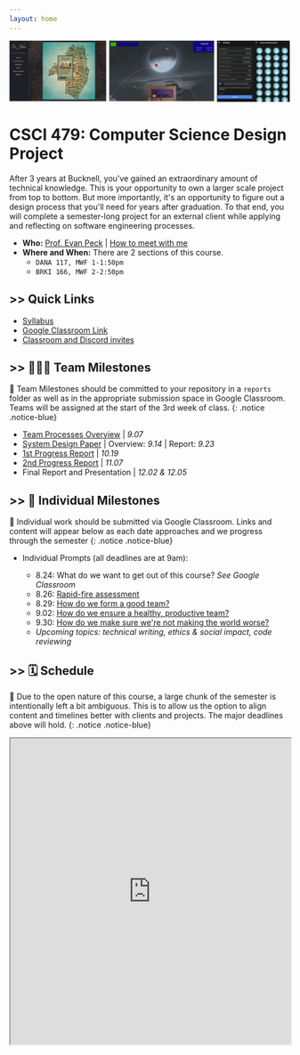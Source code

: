 ```yaml
---
layout: home
---
```

<link rel="stylesheet" href="cspui.css">

![alt text](figs/seniorDesign.png)

# CSCI 479: Computer Science Design Project
After 3 years at Bucknell, you've gained an extraordinary amount of technical knowledge. This is your opportunity to own a larger scale project from top to bottom. But more importantly, it's an opportunity to figure out a design process that you'll need for years after graduation. To that end, you will complete a semester-long project for an external client while applying and reflecting on software engineering processes.  

- **Who:** [Prof. Evan Peck](https://evanpeck.github.io/) \| [How to meet with me](https://evanpeck.github.io/student-faq/#can-we-meet)
- **Where and When:** There are 2 sections of this course. 
  - `DANA 117, MWF 1-1:50pm`
  - `BRKI 166, MWF 2-2:50pm`

## >> Quick Links
- [Syllabus](docs/syllabus)
- [Google Classroom Link](https://classroom.google.com/u/1/c/NTM3NjkwMjIwMzU4)
- [Classroom and Discord invites](https://moodle.bucknell.edu/course/view.php?id=47293)

## >> 🧑🧑🧑 Team Milestones
📣 Team Milestones should be committed to your repository in a `reports` folder as well as in the appropriate submission space in Google Classroom. Teams will be assigned at the start of the 3rd week of class. 
{: .notice .notice-blue}

- [Team Processes Overview](prompts/team_processes) \| _9.07_
- [System Design Paper](docs/system) \| Overview: _9.14_ \| Report: _9.23_
- [1st Progress Report](docs/progress) \| _10.19_
- [2nd Progress Report](docs/progress) \| _11.07_
- Final Report and Presentation \| _12.02 & 12.05_

## >> 🧑 Individual Milestones
📣 Individual work should be submitted via Google Classroom. Links and content will appear below as each date approaches and we progress through the semester 
{: .notice .notice-blue}

- Individual Prompts (all deadlines are at 9am):
  - 8.24: What do we want to get out of this course? _See Google Classroom_
  - 8.26: [Rapid-fire assessment](prompts/project_assess)
  - 8.29: [How do we form a good team?](prompts/teamcreation)
  - 9.02: [How do we ensure a healthy, productive team?](prompts/processes)
  - 9.30: [How do we make sure we're not making the world worse?](prompts/ethics)
  - _Upcoming topics: technical writing, ethics & social impact, code reviewing_

  <!-- - 8.26: [Rapid-fire assessment](prompts/projectassess)
  - 8.29: [How do we form a good team?](prompts/teamcreation)
  - 9.02: [How do we ensure a healthy, productive team?](prompts/processes)
  - 10.26: [How do we make sure we're not making the world worse?](prompts/ethics)
  - 11.09: _How do we ensure quality in our projects?_ -->

<!-- <br/><br/>
- [Final (Individual) Reflection](docs/reflection) \| _End of finals period_ -->

## >> 🗓️ Schedule
📣 Due to the open nature of this course, a large chunk of the semester is intentionally left a bit ambiguous. This is to allow us the option to align content and timelines better with clients and projects. The major deadlines above will hold. 
{: .notice .notice-blue}

<iframe src="https://docs.google.com/spreadsheets/d/e/2PACX-1vT3YZYNHB0UfEEfzZsw-h7HYV2c8Cw7ssXUXovTQZWTtYrKFzgr6bIYlKF8yN6K7sbm2JTUhm1gzbh_/pubhtml?gid=263478748&amp;single=true&amp;widget=false&amp;headers=false&amp;range=a1:f47&amp;chrome=false" style="width:100%;height:550px;"></iframe>
